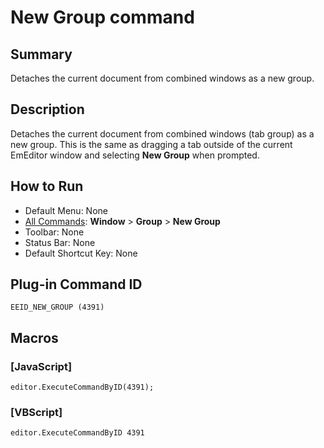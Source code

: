 # New Group command

## Summary

Detaches the current document from combined windows as a new group.

## Description

Detaches the current document from combined windows (tab group) as a new group. This is the same as dragging a tab outside of the current EmEditor window and selecting **New Group**
when prompted.

## How to Run

- Default Menu: None
- [All Commands](../tools/all_commands): **Window** \>
**Group**
\> **New Group**
- Toolbar: None
- Status Bar: None
- Default Shortcut Key: None

## Plug-in Command ID

```
EEID_NEW_GROUP (4391)```

## Macros

### \[JavaScript\]

```
editor.ExecuteCommandByID(4391);
```

### \[VBScript\]

```
editor.ExecuteCommandByID 4391
```
